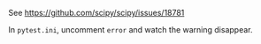 See https://github.com/scipy/scipy/issues/18781

In `pytest.ini`, uncomment `error` and watch the warning disappear.
